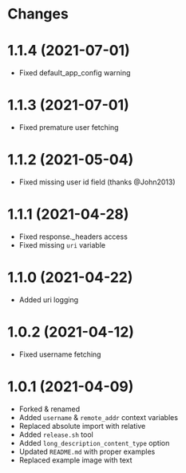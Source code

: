 # Changes

# 1.1.4 (2021-07-01)
- Fixed default_app_config warning

# 1.1.3 (2021-07-01)
- Fixed premature user fetching

# 1.1.2 (2021-05-04)
- Fixed missing user id field (thanks @John2013)

# 1.1.1 (2021-04-28)
- Fixed response._headers access
- Fixed missing `uri` variable

# 1.1.0 (2021-04-22)
- Added uri logging

# 1.0.2 (2021-04-12)
- Fixed username fetching

# 1.0.1 (2021-04-09)
- Forked & renamed
- Added `username` & `remote_addr`  context variables
- Replaced absolute import with relative
- Added `release.sh` tool
- Added `long_description_content_type` option
- Updated `README.md` with proper examples
- Replaced example image with text
